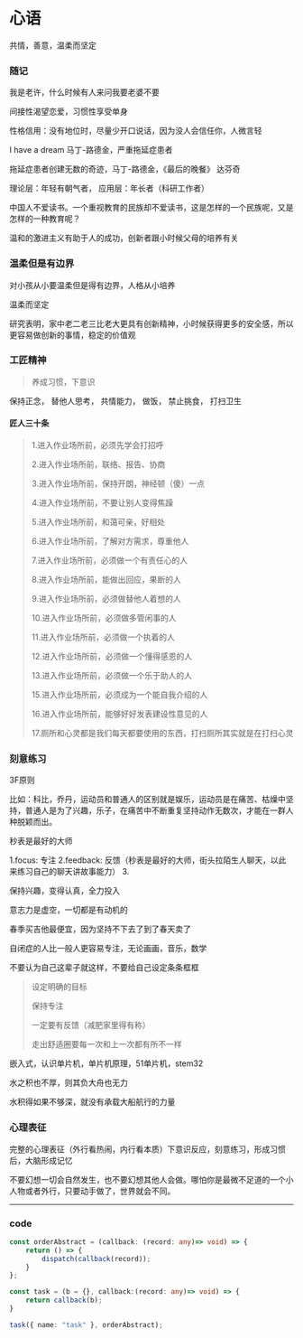 # 心语

共情，善意，温柔而坚定

### 随记

我是老许，什么时候有人来问我要老婆不要

间接性渴望恋爱，习惯性享受单身

性格信用：没有地位时，尽量少开口说话，因为没人会信任你，人微言轻

I have a dream 马丁-路德金，严重拖延症患者

拖延症患者创建无数的奇迹，马丁-路德金，《最后的晚餐》 达芬奇

理论层：年轻有朝气者， 应用层：年长者（科研工作者）

中国人不爱读书。一个重视教育的民族却不爱读书，这是怎样的一个民族呢，又是怎样的一种教育呢？

温和的激进主义有助于人的成功，创新者跟小时候父母的培养有关

### 温柔但是有边界

对小孩从小要温柔但是得有边界，人格从小培养

温柔而坚定

研究表明，家中老二老三比老大更具有创新精神，小时候获得更多的安全感，所以更容易做创新的事情，稳定的价值观

### 工匠精神

> 养成习惯，下意识

保持正念，
替他人思考，
共情能力，
做饭，
禁止挑食，
打扫卫生

#### 匠人三十条

> 1.进入作业场所前，必须先学会打招呼
> 
> 2.进入作业场所前，联络、报告、协商
> 
> 3.进入作业场所前，保持开朗，神经顿（傻）一点
> 
> 4.进入作业场所前，不要让别人变得焦躁
> 
> 5.进入作业场所前，和蔼可亲，好相处
> 
> 6.进入作业场所前，了解对方需求，尊重他人
> 
> 7.进入作业场所前，必须做一个有责任心的人
> 
> 8.进入作业场所前，能做出回应，果断的人
> 
> 9.进入作业场所前，必须做替他人着想的人
> 
> 10.进入作业场所前，必须做多管闲事的人
> 
> 11.进入作业场所前，必须做一个执着的人
> 
> 12.进入作业场所前，必须做一个懂得感恩的人
> 
> 13.进入作业场所前，必须做一个乐于助人的人
> 
> 15.进入作业场所前，必须成为一个能自我介绍的人
> 
> 16.进入作业场所前，能够好好发表建设性意见的人
> 
> 17.厕所和心灵都是我们每天都要使用的东西，打扫厕所其实就是在打扫心灵


### 刻意练习

3F原则

比如：科比，乔丹，运动员和普通人的区别就是娱乐，运动员是在痛苦、枯燥中坚持，普通人是为了兴趣，乐子，在痛苦中不断重复坚持动作无数次，才能在一群人种脱颖而出。

秒表是最好的大师

1.focus: 专注
2.feedback: 反馈（秒表是最好的大师，街头拉陌生人聊天，以此来练习自己的聊天讲故事能力）
3.

保持兴趣，变得认真，全力投入

意志力是虚空，一切都是有动机的

春季买吉他最便宜，因为坚持不下去了到了春天卖了

自闭症的人比一般人更容易专注，无论画画，音乐，数学

不要认为自己这辈子就这样，不要给自己设定条条框框

> 设定明确的目标
>
> 保持专注
>
> 一定要有反馈（减肥家里得有称）
> 
> 走出舒适圈要每一次和上一次都有所不一样

嵌入式，认识单片机，单片机原理，51单片机，stem32

水之积也不厚，则其负大舟也无力

水积得如果不够深，就没有承载大船航行的力量


### 心理表征

完整的心理表征（外行看热闹，内行看本质）下意识反应，刻意练习，形成习惯后，大脑形成记忆

不要幻想一切会自然发生，也不要幻想其他人会做。哪怕你是最微不足道的一个小人物或者外行，只要动手做了，世界就会不同。

---

### code

```ts
const orderAbstract = (callback: (record: any)=> void) => {
    return () => {
        dispatch(callback(record));
    }
};

const task = (b = {}, callback:(record: any)=> void) => {
    return callback(b);
}

task({ name: "task" }, orderAbstract);
```